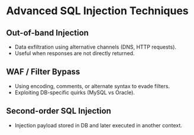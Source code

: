# Advanced SQL Injection Techniques

## Out-of-band Injection
- Data exfiltration using alternative channels (DNS, HTTP requests).
- Useful when responses are not directly returned.

## WAF / Filter Bypass
- Using encoding, comments, or alternate syntax to evade filters.
- Exploiting DB-specific quirks (MySQL vs Oracle).

## Second-order SQL Injection
- Injection payload stored in DB and later executed in another context.
